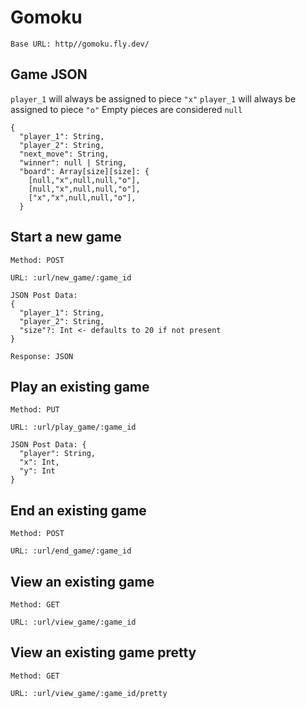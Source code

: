 # Gomoku

```
Base URL: http//gomoku.fly.dev/
```

## Game JSON

`player_1` will always be assigned to piece `"x"`
`player_1` will always be assigned to piece `"o"`
Empty pieces are considered `null`
```
{
  "player_1": String,
  "player_2": String,
  "next_move": String,
  "winner": null | String,
  "board": Array[size][size]: {
    [null,"x",null,null,"o"],
    [null,"x",null,null,"o"],
    ["x","x",null,null,"o"],
  }
```

## Start a new game

```
Method: POST

URL: :url/new_game/:game_id

JSON Post Data:
{
  "player_1": String,
  "player_2": String,
  "size"?: Int <- defaults to 20 if not present
}

Response: JSON
```

## Play an existing game

```
Method: PUT

URL: :url/play_game/:game_id

JSON Post Data: {
  "player": String,
  "x": Int,
  "y": Int
}
```

## End an existing game

```
Method: POST

URL: :url/end_game/:game_id
```

## View an existing game

```
Method: GET

URL: :url/view_game/:game_id
```

## View an existing game pretty

```
Method: GET

URL: :url/view_game/:game_id/pretty
```
